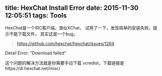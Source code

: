 title: HexChat Install Error
date: 2015-11-30 12:05:51
tags: Tools
---

HexChat是一个IRC客户端，类似XChat， 试用了一下，发现简单的安装失败，提示不能下载文件， 其实这是一个bug，
> https://github.com/hexchat/hexchat/issues/1264

Detail Error: "Download failed"

这个问题的解决方法就是你需要手动下载 vcredist，下载链接是https://dl.hexchat.net/misc/
